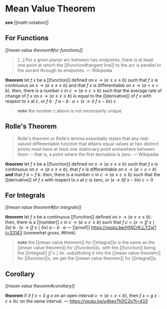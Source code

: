 # Mean Value Theorem

**see** [[math notation]]

## For Functions

_[[mean value theorem#for functions]]_

> [...] For a given planar arc between two endpoints, there is at least one point at which the [[function#tangent line]] to the arc is parallel to the secant through its endpoints. &mdash; Wikipedia

**theorem** let $f\ x$ be a [[function]] defined on $x \rightarrow (a \le x \le b)$ such that $f\ x$ is continuous on $x \rightarrow (a \le x \le b)$ and that $f\ x$ is differentiable on $x \rightarrow (a < x < b)$. then, there is a number $c$ in $c \rightarrow (a \le c \le b)$ such that the average rate of change of $f\ x$ on $x \rightarrow (a \le x \le b)$ is equal to the [[derivative]] of $f\ x$ with respect to $x$ at $c$, or $f\ b \cdot f\ a - b \cdot a = (x \rightarrow \delta\ f\ x - \delta x)\ c$

> **note** the number $c$ above is not necessarily unique

## Rolle's Theorem

> Rolle's theorem or Rolle's lemma essentially states that any real-valued differentiable function that attains equal values at two distinct points must have at least one stationary point somewhere between them -- that is, a point where the first derivative is zero. &mdash; Wikipedia

**theorem** let $f\ x$ be a [[function]] defined on $x \rightarrow (a \le x \le b)$ such that $f\ x$ is continuous on $x \rightarrow (a \le x \le b)$, that $f\ x$ is differentiable on $x \rightarrow (a < x < b)$ **and** that $f\ a = f\ b$. then, there is a number $c$ in $c \rightarrow (a \le c \le b)$ such that the [[derivative]] of $f\ x$ with respect to $x$ at $c$ is zero, or $(x \rightarrow \delta f\ x - \delta x)\ c = 0$

## For Integrals

_[[mean value theorem#for integrals]]_

**theorem** let $f\ x$ be a continuous [[function]] defined on $x \rightarrow (a \le x \le b)$. then, there is a [[number]] $c$ in $c \rightarrow (a \le c \le b)$ such that $f\ c = (x \rightarrow \int f\ x \mid \delta x)\ b \cdot (x \rightarrow \int f\ x \mid \delta x)\ a - b \cdot a$ &mdash; [[proof]] <https://youtu.be/HfACrKJ_Y2w?t=33143> (somewhat gross, #think)

> **note** the [[mean value theorem]] for [[integral]]s is the same as the [[mean value theorem]] for [[function]]s, with the [[function]] being the [[integral]] $\int f\ x \mid \delta x$. substituting it into the [[mean value theorem]] for [[function]]s, we get the [[mean value theorem]] for [[integral]]s.

## Corollary

_[[mean value theorem#corollary]]_

**theorem** if $\delta\ f\ x = \delta\ g\ x$ on an open interval $x \rightarrow (a < x < b)$, then $f\ x = g\ x : c \land \mathbb R c$ on the same interval. &mdash; <https://youtu.be/u4kex7hDC2o?t=433>
